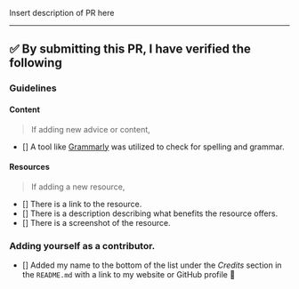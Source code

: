 Insert description of PR here

---

<!-- Thank you for contributing to this repo, it is much appreciated! 😊 -->

<!-- Before creating a PR, make sure to verify the following. -->

## ✅️ By submitting this PR, I have verified the following

### Guidelines

#### Content

> If adding new advice or content,

- [] A tool like [Grammarly](https://grammarly.com/) was utilized to check for spelling and grammar.

#### Resources

> If adding a new resource,

- [] There is a link to the resource.
- [] There is a description describing what benefits the resource offers.
- [] There is a screenshot of the resource.

### Adding yourself as a contributor.

- [] Added my name to the bottom of the list under the _Credits_ section in the `README.md` with a link to my website or GitHub profile 👥️
